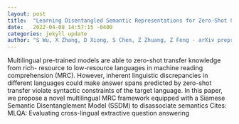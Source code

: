 ```yaml
---
layout: post
title:  "Learning Disentangled Semantic Representations for Zero-Shot Cross-Lingual Transfer in Multilingual Machine Reading Comprehension"
date:   2022-04-08 14:57:15 -0400
categories: jekyll update
author: "S Wu, X Zhang, D Xiong, S Chen, Z Zhuang, Z Feng - arXiv preprint arXiv , 2022"
---
```

Multilingual pre-trained models are able to zero-shot transfer knowledge from rich- resource to low-resource languages in machine reading comprehension (MRC). However, inherent linguistic discrepancies in different languages could make answer spans predicted by zero-shot transfer violate syntactic constraints of the target language. In this paper, we propose a novel multilingual MRC framework equipped with a Siamese Semantic Disentanglement Model (SSDM) to disassociate semantics Cites: MLQA: Evaluating cross-lingual extractive question answering